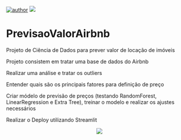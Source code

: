 [![author](https://img.shields.io/badge/Author-Felipe&nbsp;Leal-red.svg)](https://www.linkedin.com/in/felipe-augusto-leal-37b43b215/)
[![](https://img.shields.io/badge/Python-3.11+-blue.svg)](https://www.python.org/)

# PrevisaoValorAirbnb
 Projeto de Ciência de Dados para prever valor de locação de imóveis

 Projeto consistem em tratar uma base de dados do Airbnb

Realizar uma análise e tratar os outliers

Entender quais são os principais fatores para definição de preço

Criar módelo de previsão de preços (testando RandomForest, LinearRegression e Extra Tree), treinar o modelo e realizar os ajustes necessários 

Realizar o Deploy utilizando Streamlit

<p align="center"> 
  <a href="https://www.linkedin.com/in/felipe-augusto-leal-37b43b215" target="_blank"><img src="https://img.shields.io/badge/-LinkedIn-%230077B5?style=for-the-badge&logo=linkedin&logoColor=white" target="_blank"></a> 
</p>
